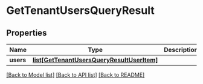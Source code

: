 # GetTenantUsersQueryResult

## Properties
Name | Type | Description | Notes
------------ | ------------- | ------------- | -------------
**users** | [**list[GetTenantUsersQueryResultUserItem]**](GetTenantUsersQueryResultUserItem.md) |  | [optional] 

[[Back to Model list]](../README.md#documentation-for-models) [[Back to API list]](../README.md#documentation-for-api-endpoints) [[Back to README]](../README.md)


